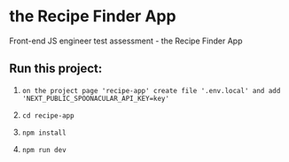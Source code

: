 # the Recipe Finder App

Front-end JS engineer test assessment - the Recipe Finder App

## Run this project:

1. `on the project page 'recipe-app' create file '.env.local' and add 'NEXT_PUBLIC_SPOONACULAR_API_KEY=key'`

2. `cd recipe-app`

3. `npm install`

4. `npm run dev`
